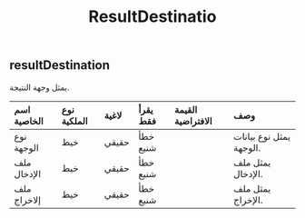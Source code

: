 ﻿---
title: ResultDestinatio
second_title: Aspose.Cells Cloud Documen
type: docs
url: /ar/specification/model/resultdestination/
description: "Aspose.Cells مواصفات النموذج السحابي: ResultDestination. تعامل بسهولة مع Excel ومستندات جداول البيانات الأخرى التي تحتوي على ميزات مثل الفتح والتوليد والتحرير والتقسيم والدمج والمقارنة والتحويل"
kwords: Excel, Office, جدول البيانات, Cloud REST API, ResultDestination
weight: 50
---
## **resultDestination**

 يمثل وجهة النتيجة.

| اسم الخاصية| نوع الملكية| لاغية| يقرأ فقط| القيمة الافتراضية| وصف|
|:- |:- |:- |:- |:- |:- |
| نوع الوجهة| خيط| حقيقي| خطأ شنيع|| يمثل نوع بيانات الوجهة.|
| ملف الإدخال| خيط| حقيقي| خطأ شنيع|| يمثل ملف الإدخال.|
| ملف إلاخراج| خيط| حقيقي| خطأ شنيع|| يمثل ملف الإخراج.|

